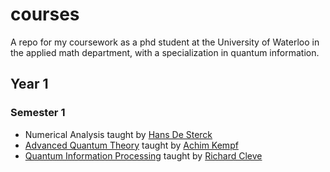# courses

A repo for my coursework as a phd student at the University of Waterloo in the applied math department, with a specialization in quantum information.

## Year 1

### Semester 1
 - Numerical Analysis taught by [Hans De Sterck](http://www.hansdesterck.net/)
 - [Advanced Quantum Theory](https://uwaterloo.ca/physics-of-information-lab/teaching/advanced-quantum-theory-amath-473673-phys454-fall-2020) taught by [Achim Kempf](https://uwaterloo.ca/physics-of-information-lab/)
 - [Quantum Information Processing](http://cleve.iqc.uwaterloo.ca/qic710/index.html) taught by [Richard Cleve](http://cleve.iqc.uwaterloo.ca/)

